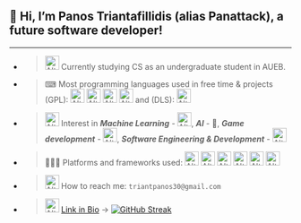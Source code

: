 ## 👋 Hi, I’m Panos Triantafillidis (alias Panattack), a future software developer!
***
- >  <img title="Coding" alt="Alt text" style="width:25px;height:25px" src="https://cdn-icons-png.flaticon.com/128/6062/6062646.png"> Currently studying CS as an undergraduate student in AUEB.
- >  ⌨ Most programming languages used in free time & projects (GPL): <img title="Python" alt="Alt text" style="width:25px;height:25px" src="https://cdn-icons-png.flaticon.com/128/5968/5968350.png"> <img title="C++" alt="Alt text" style="width:25px;height:25px;" src="https://cdn-icons-png.flaticon.com/128/6132/6132222.png"> <img title="C#" alt="Alt text" style="width:25px;height:25px" src="https://cdn-icons-png.flaticon.com/128/6132/6132221.png"> <img title="Java" alt="Alt text" style="width:25px;height:25px" src="https://cdn-icons-png.flaticon.com/128/5968/5968282.png"> and (DLS): <img title="SQL" alt="Alt text" style="width:25px;height:25px" src="https://cdn-icons-png.flaticon.com/128/2772/2772128.png">
- >  <img title="" alt="Alt text" style="width:25px;height:25px" src="https://cdn-icons-png.flaticon.com/128/4046/4046911.png"> Interest in ***Machine Learning*** - <img title="Neural Networks" alt="Alt text" style="width:25px;height:25px" src="https://cdn-icons-png.flaticon.com/128/6969/6969098.png">, ***AI*** - 🤖, ***Game development*** -  <img title="Game Dev" alt="Alt text" style="width:25px;height:25px" src="https://cdn-icons-png.flaticon.com/128/5812/5812987.png">, ***Software Engineering & Development*** - <img title="SWE/D" alt="Alt text" style="width:25px;height:25px" src="https://cdn-icons-png.flaticon.com/128/7991/7991055.png">
- >  👨🏻‍💻 Platforms and frameworks used: <img title="Unity" alt="Alt text" style="width:25px;height:25px;" src="https://cdn-icons-png.flaticon.com/128/5969/5969294.png"> <img title="Django" alt="Alt text" style="width:25px;height:25px;" src="https://cdn-icons-png.flaticon.com/128/9307/9307630.png"> <img title="Android Studio" alt="Alt text" style="width:25px;height:25px;" src="https://cdn-icons-png.flaticon.com/128/270/270780.png"> <img title="Git" alt="Alt text" style="width:25px;height:25px;" src="https://cdn-icons-png.flaticon.com/128/8695/8695385.png"> <img title="Gitlab" alt="Alt text" style="width:25px;height:25px;" src="https://cdn-icons-png.flaticon.com/128/5968/5968853.png"> <img title="Github" alt="Alt text" style="width:25px;height:25px;" src="https://cdn-icons-png.flaticon.com/128/11104/11104255.png"> 
- >  <img title="Gmail" alt="Alt text" style="width:25px;height:25px;" src="https://cdn-icons-png.flaticon.com/128/732/732200.png"> How to reach me: ```triantpanos30@gmail.com```
- >  <img title="LinkedIn" alt="Alt text" style="width:25px;height:25px;" src="https://cdn-icons-png.flaticon.com/128/2504/2504923.png"> [Link in Bio](https://www.linkedin.com/in/panos-triantafillidis-709aa927b/)
-> [![GitHub Streak](http://github-readme-streak-stats.herokuapp.com?user=Panattack)](https://git.io/streak-stats)
<!---
Panattack/Panattack is a ✨ special ✨ repository because its `README.md` (this file) appears on your GitHub profile.
You can click the Preview link to take a look at your changes.
--->
